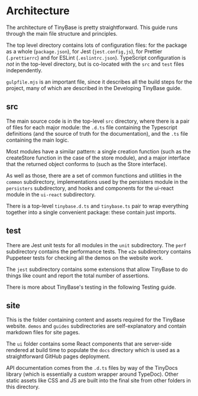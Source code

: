 # Architecture

The architecture of TinyBase is pretty straightforward. This guide runs through
the main file structure and principles.

The top level directory contains lots of configuration files: for the package as
a whole (`package.json`), for Jest (`jest.config,js`), for Prettier
(`.prettierrc`) and for ESLint (`.eslintrc.json`). TypeScript configuration is
_not_ in the top-level directory, but is co-located with the `src` and `test`
files independently.

`gulpfile.mjs` is an important file, since it describes all the build steps for
the project, many of which are described in the Developing TinyBase guide.

## src

The main source code is in the top-level `src` directory, where there is a pair
of files for each major module: the `.d.ts` file containing the Typescript
definitions (and the source of truth for the documentation), and the `.ts` file
containing the main logic.

Most modules have a similar pattern: a single creation function (such as the
createStore function in the case of the store module), and a major interface
that the returned object conforms to (such as the Store interface).

As well as those, there are a set of common functions and utilities in the
`common` subdirectory, implementations used by the persisters module in the
`persisters` subdirectory, and hooks and components for the ui-react module in
the `ui-react` subdirectory.

There is a top-level `tinybase.d.ts` and `tinybase.ts` pair to wrap everything
together into a single convenient package: these contain just imports.

## test

There are Jest unit tests for all modules in the `unit` subdirectory. The `perf`
subdirectory contains the performance tests. The `e2e` subdirectory contains
Puppeteer tests for checking all the demos on the website work.

The `jest` subdirectory contains some extensions that allow TinyBase to do
things like count and report the total number of assertions.

There is more about TinyBase's testing in the following Testing guide.

## site

This is the folder containing content and assets required for the TinyBase
website. `demos` and `guides` subdirectories are self-explanatory and contain
markdown files for site pages.

The `ui` folder contains some React components that are server-side rendered at
build time to populate the `docs` directory which is used as a straightforward
GitHub pages deployment.

API documentation comes from the `.d.ts` files by way of the TinyDocs library
(which is essentially a custom wrapper around TypeDoc). Other static assets like
CSS and JS are built into the final site from other folders in this directory.
